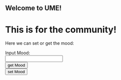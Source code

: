 ## Welcome to UME!

<html>
    <body>
       <h1>This is for the community!</h1>
      <p> Here we can set or get the mood: </p>
      <label for="mood">Input Mood:</label> <br>
      <input type="text" id="mood">
       <div>
        <button onclick="getMood()"> get Mood </button>
      </div>
      <div>
        <button onclick="setMood()"> set Mood</button>
      </div>
      <script charset="utf-8"
        src="https://cdn.ethers.io/scripts/ethers-v4.min.js"
        type="text/javascript">
      

        window.ethereum.enable();
        var provider = new ethers.providers.Web3Provider(web3.currentProvider,'ropsten');
        var MoodContractAddress = "<contract address>";
        var MoodContractABI = <contract ABI>
        var MoodContract
        var signer
      provider.listAccounts().then(function(accounts) {
      signer = provider.getSigner(accounts[0]);
      MoodContract = new ethers.Contract(MoodContractAddress, MoodContractABI, signer);
    })
       async function getMood(){
    getMoodPromise = MoodContract.getMood();
    var Mood = await getMoodPromise;
    console.log(Mood);
  }

  async function setMood(){
    let mood = document.getElementById("mood").value
    setMoodPromise = MoodContract.setMood("patient");
    await setMoodPromise;
  }
      <button onclick="getMood()"> get Mood </button>
<button onclick = "setMood()"> set Mood</button>
     
</script>
    </body>
 </html
  
